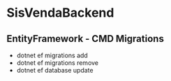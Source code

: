 # SisVendaBackend

## EntityFramework - CMD Migrations
* dotnet ef migrations add <name of migration>
* dotnet ef migrations remove
* dotnet ef database update
